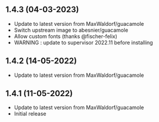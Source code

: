
## 1.4.3 (04-03-2023)
- Update to latest version from MaxWaldorf/guacamole
- Switch upstream image to abesnier/guacamole
- Allow custom fonts (thanks @fischer-felix)
- WARNING : update to supervisor 2022.11 before installing

## 1.4.2 (14-05-2022)
- Update to latest version from MaxWaldorf/guacamole

## 1.4.1 (11-05-2022)
- Update to latest version from MaxWaldorf/guacamole
- Initial release
